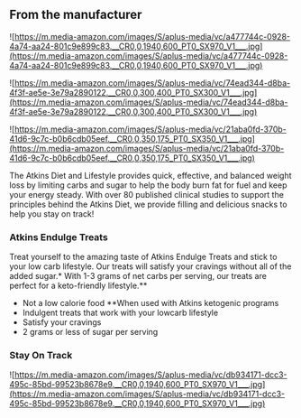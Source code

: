 ## **From the manufacturer**

![https://m.media-amazon.com/images/S/aplus-media/vc/a477744c-0928-4a74-aa24-801c9e899c83.__CR0,0,1940,600_PT0_SX970_V1___.jpg](https://m.media-amazon.com/images/S/aplus-media/vc/a477744c-0928-4a74-aa24-801c9e899c83.__CR0,0,1940,600_PT0_SX970_V1___.jpg)

![https://m.media-amazon.com/images/S/aplus-media/vc/74ead344-d8ba-4f3f-ae5e-3e79a2890122.__CR0,0,300,400_PT0_SX300_V1___.jpg](https://m.media-amazon.com/images/S/aplus-media/vc/74ead344-d8ba-4f3f-ae5e-3e79a2890122.__CR0,0,300,400_PT0_SX300_V1___.jpg)

![https://m.media-amazon.com/images/S/aplus-media/vc/21aba0fd-370b-41d6-9c7c-b0b6cdb05eef.__CR0,0,350,175_PT0_SX350_V1___.jpg](https://m.media-amazon.com/images/S/aplus-media/vc/21aba0fd-370b-41d6-9c7c-b0b6cdb05eef.__CR0,0,350,175_PT0_SX350_V1___.jpg)

The Atkins Diet and Lifestyle provides quick, effective, and balanced weight loss by limiting carbs and sugar to help the body burn fat for fuel and keep your energy steady. With over 80 published clinical studies to support the principles behind the Atkins Diet, we provide filling and delicious snacks to help you stay on track!

### **Atkins Endulge Treats**

Treat yourself to the amazing taste of Atkins Endulge Treats and stick to your low carb lifestyle. Our treats will satisfy your cravings without all of the added sugar.\* With 1-3 grams of net carbs per serving, our treats are perfect for a keto-friendly lifestyle.\*\*

- Not a low calorie food \*\*When used with Atkins ketogenic programs
- Indulgent treats that work with your lowcarb lifestyle
- Satisfy your cravings
- 2 grams or less of sugar per serving

### **Stay On Track**

![https://m.media-amazon.com/images/S/aplus-media/vc/db934171-dcc3-495c-85bd-99523b8678e9.__CR0,0,1940,600_PT0_SX970_V1___.jpg](https://m.media-amazon.com/images/S/aplus-media/vc/db934171-dcc3-495c-85bd-99523b8678e9.__CR0,0,1940,600_PT0_SX970_V1___.jpg)
